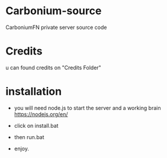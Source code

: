 # Carbonium-source
CarboniumFN private server source code

# Credits

u can found credits on "Credits Folder"

# installation

- you will need node.js to start the server and a working brain
  https://nodejs.org/en/

- click on install.bat

- then run.bat

- enjoy.
